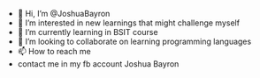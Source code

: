 - 👋 Hi, I’m @JoshuaBayron
- 👀 I’m interested in new learnings that might challenge myself
- 🌱 I’m currently learning in BSIT course
- 💞️ I’m looking to collaborate on learning programming languages
- 📫 How to reach me
- contact me in my fb account Joshua Bayron

<!---
JoshuaBayron/JoshuaBayron is a ✨ special ✨ repository because its `README.md` (this file) appears on your GitHub profile.
You can click the Preview link to take a look at your changes.
--->

